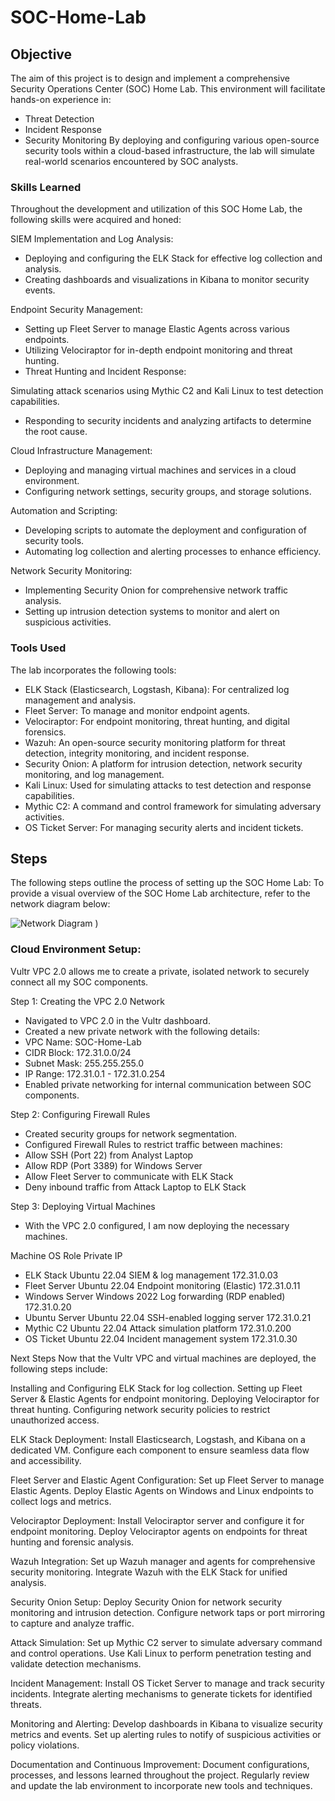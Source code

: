 # SOC-Home-Lab

## Objective
The aim of this project is to design and implement a comprehensive Security Operations Center (SOC) Home Lab. This environment will facilitate hands-on experience in:
- Threat Detection
- Incident Response
- Security Monitoring
By deploying and configuring various open-source security tools within a cloud-based infrastructure, the lab will simulate real-world scenarios encountered by SOC analysts.

### Skills Learned
Throughout the development and utilization of this SOC Home Lab, the following skills were acquired and honed:

 SIEM Implementation and Log Analysis:
  -  Deploying and configuring the ELK Stack for effective log collection and analysis.
  - Creating dashboards and visualizations in Kibana to monitor security events.

Endpoint Security Management:
  - Setting up Fleet Server to manage Elastic Agents across various endpoints.
  - Utilizing Velociraptor for in-depth endpoint monitoring and threat hunting.
  - Threat Hunting and Incident Response:

Simulating attack scenarios using Mythic C2 and Kali Linux to test detection capabilities.
  - Responding to security incidents and analyzing artifacts to determine the root cause.

Cloud Infrastructure Management:
  - Deploying and managing virtual machines and services in a cloud environment.
  - Configuring network settings, security groups, and storage solutions.

Automation and Scripting:
  - Developing scripts to automate the deployment and configuration of security tools.
  - Automating log collection and alerting processes to enhance efficiency.

Network Security Monitoring:
  - Implementing Security Onion for comprehensive network traffic analysis.
  - Setting up intrusion detection systems to monitor and alert on suspicious activities.

### Tools Used
The lab incorporates the following tools:
- ELK Stack (Elasticsearch, Logstash, Kibana): For centralized log management and analysis.
- Fleet Server: To manage and monitor endpoint agents.
- Velociraptor: For endpoint monitoring, threat hunting, and digital forensics.
- Wazuh: An open-source security monitoring platform for threat detection, integrity monitoring, and incident response.
- Security Onion: A platform for intrusion detection, network security monitoring, and log management.
- Kali Linux: Used for simulating attacks to test detection and response capabilities.
- Mythic C2: A command and control framework for simulating adversary activities.
- OS Ticket Server: For managing security alerts and incident tickets.

## Steps
The following steps outline the process of setting up the SOC Home Lab:
To provide a visual overview of the SOC Home Lab architecture, refer to the network diagram below:

![Network Diagram](https://github.com/user-attachments/assets/ddddc44f-6d7c-448d-a70f-be39f265493b)
)

### Cloud Environment Setup:
Vultr VPC 2.0 allows me to create a private, isolated network to securely connect all my SOC components.

Step 1: Creating the VPC 2.0 Network
 - Navigated to VPC 2.0 in the Vultr dashboard.
 - Created a new private network with the following details:
 - VPC Name: SOC-Home-Lab
 - CIDR Block: 172.31.0.0/24
 - Subnet Mask: 255.255.255.0
 - IP Range: 172.31.0.1 - 172.31.0.254
 - Enabled private networking for internal communication between SOC components.

Step 2: Configuring Firewall Rules
 - Created security groups for network segmentation.
 - Configured Firewall Rules to restrict traffic between machines:
 - Allow SSH (Port 22) from Analyst Laptop
 - Allow RDP (Port 3389) for Windows Server
 - Allow Fleet Server to communicate with ELK Stack
 - Deny inbound traffic from Attack Laptop to ELK Stack

Step 3: Deploying Virtual Machines
 - With the VPC 2.0 configured, I am now deploying the necessary machines.

Machine	OS	Role	Private IP
 - ELK Stack	Ubuntu 22.04	SIEM & log management	172.31.0.03
 - Fleet Server	Ubuntu 22.04	Endpoint monitoring (Elastic)	172.31.0.11
 - Windows Server	Windows 2022	Log forwarding (RDP enabled)	172.31.0.20
 - Ubuntu Server	Ubuntu 22.04	SSH-enabled logging server	172.31.0.21
 - Mythic C2	Ubuntu 22.04	Attack simulation platform	172.31.0.200
 - OS Ticket	Ubuntu 22.04	Incident management system	172.31.0.30

Next Steps
Now that the Vultr VPC and virtual machines are deployed, the following steps include:

Installing and Configuring ELK Stack for log collection.
Setting up Fleet Server & Elastic Agents for endpoint monitoring.
Deploying Velociraptor for threat hunting.
Configuring network security policies to restrict unauthorized access.

ELK Stack Deployment:
Install Elasticsearch, Logstash, and Kibana on a dedicated VM.
Configure each component to ensure seamless data flow and accessibility.

Fleet Server and Elastic Agent Configuration:
Set up Fleet Server to manage Elastic Agents.
Deploy Elastic Agents on Windows and Linux endpoints to collect logs and metrics.

Velociraptor Deployment:
Install Velociraptor server and configure it for endpoint monitoring.
Deploy Velociraptor agents on endpoints for threat hunting and forensic analysis.

Wazuh Integration:
Set up Wazuh manager and agents for comprehensive security monitoring.
Integrate Wazuh with the ELK Stack for unified analysis.

Security Onion Setup:
Deploy Security Onion for network security monitoring and intrusion detection.
Configure network taps or port mirroring to capture and analyze traffic.

Attack Simulation:
Set up Mythic C2 server to simulate adversary command and control operations.
Use Kali Linux to perform penetration testing and validate detection mechanisms.

Incident Management:
Install OS Ticket Server to manage and track security incidents.
Integrate alerting mechanisms to generate tickets for identified threats.

Monitoring and Alerting:
Develop dashboards in Kibana to visualize security metrics and events.
Set up alerting rules to notify of suspicious activities or policy violations.

Documentation and Continuous Improvement:
Document configurations, processes, and lessons learned throughout the project.
Regularly review and update the lab environment to incorporate new tools and techniques.
